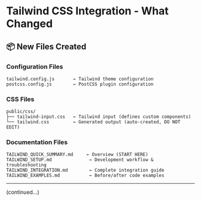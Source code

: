 # Tailwind CSS Integration - What Changed

## 📦 New Files Created

### Configuration Files
```
tailwind.config.js       ← Tailwind theme configuration
postcss.config.js        ← PostCSS plugin configuration
```

### CSS Files
```
public/css/
├── tailwind-input.css   ← Tailwind input (defines custom components)
└── tailwind.css         ← Generated output (auto-created, DO NOT EDIT)
```

### Documentation Files
```
TAILWIND_QUICK_SUMMARY.md     ← Overview (START HERE)
TAILWIND_SETUP.md              ← Development workflow & troubleshooting
TAILWIND_INTEGRATION.md        ← Complete integration guide
TAILWIND_EXAMPLES.md           ← Before/after code examples
```

---

(continued...)
